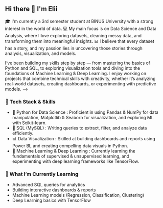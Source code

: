 ## Hi there 👋 I'm Elii

🎓 I'm currently a 3rd semester student at BINUS University with a strong interest in the world of data.
💻 My main focus is on Data Science and Data Analysis, where I love exploring datasets, cleaning messy data, and transforming them into meaningful insights.
📊 I believe that every dataset has a story, and my passion lies in uncovering those stories through analysis, visualization, and models.

I’ve been building my skills step by step — from mastering the basics of Python and SQL, to exploring visualization tools and diving into the foundations of Machine Learning & Deep Learning. I enjoy working on projects that combine technical skills with creativity, whether it’s analyzing real-world datasets, creating dashboards, or experimenting with predictive models.
-->
### 🔧 Tech Stack & Skills

- 🐍 Python for Data Science : Proficient in using Pandas & NumPy for data manipulation, Matplotlib & Seaborn for visualization, and exploring ML with Scikit-learn.
- 📂 SQL (MySQL) : Writing queries to extract, filter, and analyze data efficiently.
- 📊 Data Visualization : Skilled at building dashboards and reports using Power BI, and creating compelling data visuals in Python.
- 🤖 Machine Learning & Deep Learning : Currently learning the fundamentals of supervised & unsupervised learning, and experimenting with deep learning frameworks like TensorFlow.


### 🚀 What I’m Currently Learning

- Advanced SQL queries for analytics
- Building interactive dashboards & reports
- Machine Learning models (Regression, Classification, Clustering)
- Deep Learning basics with TensorFlow
